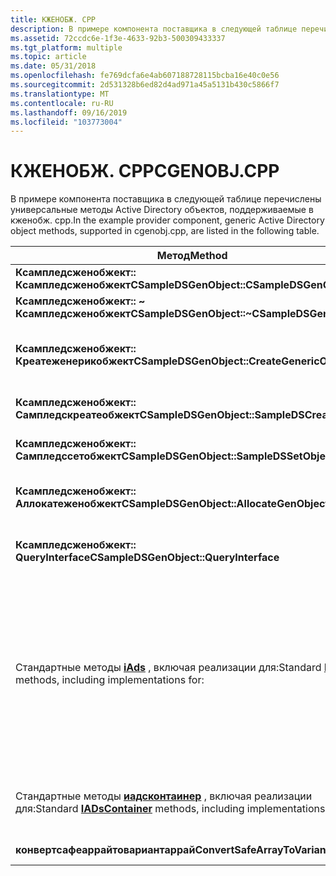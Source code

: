 ```yaml
---
title: КЖЕНОБЖ. CPP
description: В примере компонента поставщика в следующей таблице перечислены универсальные методы Active Directory объектов, поддерживаемые в кженобж. cpp.
ms.assetid: 72ccdc6e-1f3e-4633-92b3-500309433337
ms.tgt_platform: multiple
ms.topic: article
ms.date: 05/31/2018
ms.openlocfilehash: fe769dcfa6e4ab607188728115bcba16e40c0e56
ms.sourcegitcommit: 2d531328b6ed82d4ad971a45a5131b430c5866f7
ms.translationtype: MT
ms.contentlocale: ru-RU
ms.lasthandoff: 09/16/2019
ms.locfileid: "103773004"
---
```

# <a name="cgenobjcpp"></a><span data-ttu-id="adc6f-103">КЖЕНОБЖ. CPP</span><span class="sxs-lookup"><span data-stu-id="adc6f-103">CGENOBJ.CPP</span></span>

<span data-ttu-id="adc6f-104">В примере компонента поставщика в следующей таблице перечислены универсальные методы Active Directory объектов, поддерживаемые в кженобж. cpp.</span><span class="sxs-lookup"><span data-stu-id="adc6f-104">In the example provider component, generic Active Directory object methods, supported in cgenobj.cpp, are listed in the following table.</span></span>



| <span data-ttu-id="adc6f-105">Метод</span><span class="sxs-lookup"><span data-stu-id="adc6f-105">Method</span></span>                                                                                  | <span data-ttu-id="adc6f-106">Описание</span><span class="sxs-lookup"><span data-stu-id="adc6f-106">Description</span></span>                                                                                                                                                                                                                                                                                                                 |
|-----------------------------------------------------------------------------------------|-----------------------------------------------------------------------------------------------------------------------------------------------------------------------------------------------------------------------------------------------------------------------------------------------------------------------------|
| <span data-ttu-id="adc6f-107">**Ксампледсженобжект:: Ксампледсженобжект**</span><span class="sxs-lookup"><span data-stu-id="adc6f-107">**CSampleDSGenObject::CSampleDSGenObject**</span></span>                                              | <span data-ttu-id="adc6f-108">Стандартный конструктор.</span><span class="sxs-lookup"><span data-stu-id="adc6f-108">Standard constructor.</span></span>                                                                                                                                                                                                                                                                                                       |
| <span data-ttu-id="adc6f-109">**Ксампледсженобжект:: ~ Ксампледсженобжект**</span><span class="sxs-lookup"><span data-stu-id="adc6f-109">**CSampleDSGenObject::~CSampleDSGenObject**</span></span>                                             | <span data-ttu-id="adc6f-110">Стандартный деструктор.</span><span class="sxs-lookup"><span data-stu-id="adc6f-110">Standard destructor.</span></span>                                                                                                                                                                                                                                                                                                        |
| <span data-ttu-id="adc6f-111">**Ксампледсженобжект:: Креатеженерикобжект**</span><span class="sxs-lookup"><span data-stu-id="adc6f-111">**CSampleDSGenObject::CreateGenericObject**</span></span>                                             | <span data-ttu-id="adc6f-112">Создание универсального объекта ADS.</span><span class="sxs-lookup"><span data-stu-id="adc6f-112">Create an ADS generic object.</span></span> <span data-ttu-id="adc6f-113">Выполните инициализацию соответствующим образом.</span><span class="sxs-lookup"><span data-stu-id="adc6f-113">Initialize as appropriate.</span></span>                                                                                                                                                                                                                                                                    |
| <span data-ttu-id="adc6f-114">**Ксампледсженобжект:: Сампледскреатеобжект**</span><span class="sxs-lookup"><span data-stu-id="adc6f-114">**CSampleDSGenObject::SampleDSCreateObject**</span></span>                                            | <span data-ttu-id="adc6f-115">Создайте этот объект в его родительском контейнере.</span><span class="sxs-lookup"><span data-stu-id="adc6f-115">Create this object in its parent container.</span></span>                                                                                                                                                                                                                                                                                 |
| <span data-ttu-id="adc6f-116">**Ксампледсженобжект:: Сампледссетобжект**</span><span class="sxs-lookup"><span data-stu-id="adc6f-116">**CSampleDSGenObject::SampleDSSetObject**</span></span>                                               | <span data-ttu-id="adc6f-117">Сохраните свойства этого объекта (очистите кэш).</span><span class="sxs-lookup"><span data-stu-id="adc6f-117">Save the properties of this object (clear the cache).</span></span>                                                                                                                                                                                                                                                                       |
| <span data-ttu-id="adc6f-118">**Ксампледсженобжект:: Аллокатеженобжект**</span><span class="sxs-lookup"><span data-stu-id="adc6f-118">**CSampleDSGenObject::AllocateGenObject**</span></span>                                               | <span data-ttu-id="adc6f-119">Создайте универсальный объект и загрузите его данные типа.</span><span class="sxs-lookup"><span data-stu-id="adc6f-119">Create a generic object and load its type data.</span></span>                                                                                                                                                                                                                                                                             |
| <span data-ttu-id="adc6f-120">**Ксампледсженобжект:: QueryInterface**</span><span class="sxs-lookup"><span data-stu-id="adc6f-120">**CSampleDSGenObject::QueryInterface**</span></span>                                                  | <span data-ttu-id="adc6f-121">Возвращает запрошенный указатель интерфейса, если он доступен.</span><span class="sxs-lookup"><span data-stu-id="adc6f-121">Return the requested interface pointer, if available.</span></span>                                                                                                                                                                                                                                                                       |
| <span data-ttu-id="adc6f-122">Стандартные методы [**iAds**](/windows/desktop/api/Iads/nn-iads-iads) , включая реализации для:</span><span class="sxs-lookup"><span data-stu-id="adc6f-122">Standard [**IADs**](/windows/desktop/api/Iads/nn-iads-iads) methods, including implementations for:</span></span>                   | <span data-ttu-id="adc6f-123">[**Получение**](/windows/desktop/api/Iads/nf-iads-iads-get) (включая сопоставление собственного типа данных с типом Variant [**) (включая**](/windows/desktop/api/Iads/nf-iads-iads-put) сопоставление типа Variant с типом данных Native)</span><span class="sxs-lookup"><span data-stu-id="adc6f-123">[**Get**](/windows/desktop/api/Iads/nf-iads-iads-get) (including mapping from native data type to VARIANT type) [**Put**](/windows/desktop/api/Iads/nf-iads-iads-put) (including mapping from VARIANT type to native data type)</span></span><br/> <span data-ttu-id="adc6f-124">[**Сведения**](/windows/desktop/api/Iads/nf-iads-iads-getinfo) (обновление кэша свойств)</span><span class="sxs-lookup"><span data-stu-id="adc6f-124">[**GetInfo**](/windows/desktop/api/Iads/nf-iads-iads-getinfo) (refresh the property cache)</span></span><br/> <span data-ttu-id="adc6f-125">[**Сетинфо**](/windows/desktop/api/Iads/nf-iads-iads-setinfo) (сохранение кэша свойств)</span><span class="sxs-lookup"><span data-stu-id="adc6f-125">[**SetInfo**](/windows/desktop/api/Iads/nf-iads-iads-setinfo) (save the property cache)</span></span><br/> |
| <span data-ttu-id="adc6f-126">Стандартные методы [**иадсконтаинер**](/windows/desktop/api/Iads/nn-iads-iadscontainer) , включая реализации для:</span><span class="sxs-lookup"><span data-stu-id="adc6f-126">Standard [**IADsContainer**](/windows/desktop/api/Iads/nn-iads-iadscontainer) methods, including implementations for:</span></span> | <span data-ttu-id="adc6f-127">[**GetObject**](/windows/desktop/api/Iads/nf-iads-iadscontainer-getobject)—[**получить \_ \_ NewEnum**](/windows/desktop/api/Iads/nf-iads-iadscontainer-get__newenum)</span><span class="sxs-lookup"><span data-stu-id="adc6f-127">[**GetObject**](/windows/desktop/api/Iads/nf-iads-iadscontainer-getobject)[**get\_\_NewEnum**](/windows/desktop/api/Iads/nf-iads-iadscontainer-get__newenum)</span></span><br/> [<span data-ttu-id="adc6f-128">**получить \_ Фильтр**</span><span class="sxs-lookup"><span data-stu-id="adc6f-128">**get\_Filter**</span></span>](iadscontainer-property-methods.md)<br/> [<span data-ttu-id="adc6f-129">**Создать**</span><span class="sxs-lookup"><span data-stu-id="adc6f-129">**Create**</span></span>](/windows/desktop/api/Iads/nf-iads-iadscontainer-create)<br/> [<span data-ttu-id="adc6f-130">**Удалить**</span><span class="sxs-lookup"><span data-stu-id="adc6f-130">**Delete**</span></span>](/windows/desktop/api/Iads/nf-iads-iadscontainer-delete)<br/>                                            |
| <span data-ttu-id="adc6f-131">**конвертсафеаррайтовариантаррай**</span><span class="sxs-lookup"><span data-stu-id="adc6f-131">**ConvertSafeArrayToVariantArray**</span></span>                                                      | <span data-ttu-id="adc6f-132">Служебная программа.</span><span class="sxs-lookup"><span data-stu-id="adc6f-132">Utility routine.</span></span>                                                                                                                                                                                                                                                                                                            |



 

 

 





